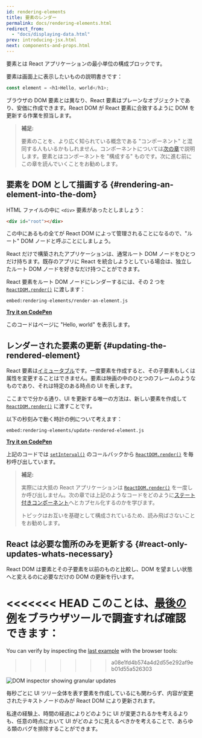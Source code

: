 ```yaml
---
id: rendering-elements
title: 要素のレンダー
permalink: docs/rendering-elements.html
redirect_from:
  - "docs/displaying-data.html"
prev: introducing-jsx.html
next: components-and-props.html
---
```


要素とは React アプリケーションの最小単位の構成ブロックです。

要素は画面上に表示したいものの説明書きです：

```js
const element = <h1>Hello, world</h1>;
```

ブラウザの DOM 要素とは異なり、React 要素はプレーンなオブジェクトであり、安価に作成できます。React DOM が React 要素に合致するように DOM を更新する作業を担当します。

>**補足:**
>
>要素のことを、より広く知られている概念である "コンポーネント" と混同する人もいるかもしれません。コンポーネントについては[次の章](/docs/components-and-props.html)で説明します。要素とはコンポーネントを "構成する" ものです。次に進む前にこの章を読んでいくことをお勧めします。

## 要素を DOM として描画する {#rendering-an-element-into-the-dom}

HTML ファイルの中に `<div>` 要素があったとしましょう：

```html
<div id="root"></div>
```

この中にあるもの全てが React DOM によって管理されることになるので、"ルート" DOM ノードと呼ぶことにしましょう。

React だけで構築されたアプリケーションは、通常ルート DOM ノードをひとつだけ持ちます。既存のアプリに React を統合しようとしている場合は、独立したルート DOM ノードを好きなだけ持つことができます。

React 要素をルート DOM ノードにレンダーするには、その 2 つを [`ReactDOM.render()`](/docs/react-dom.html#render) に渡します：

`embed:rendering-elements/render-an-element.js`

**[Try it on CodePen](https://codepen.io/gaearon/pen/ZpvBNJ?editors=1010)**

このコードはページに "Hello, world" を表示します。

## レンダーされた要素の更新 {#updating-the-rendered-element}

React 要素は[イミュータブル](https://en.wikipedia.org/wiki/Immutable_object)です。一度要素を作成すると、その子要素もしくは属性を変更することはできません。要素は映画の中のひとつのフレームのようなものであり、それは特定のある時点の UI を表します。

ここまでで分かる通り、UI を更新する唯一の方法は、新しい要素を作成して [`ReactDOM.render()`](/docs/react-dom.html#render) に渡すことです。

以下の秒刻みで動く時計の例について考えます：

`embed:rendering-elements/update-rendered-element.js`

**[Try it on CodePen](https://codepen.io/gaearon/pen/gwoJZk?editors=1010)**

上記のコードでは [`setInterval()`](https://developer.mozilla.org/en-US/docs/Web/API/WindowTimers/setInterval) のコールバックから [`ReactDOM.render()`](/docs/react-dom.html#render) を毎秒呼び出しています。

>**補足:**
>
>実際には大抵の React アプリケーションは [`ReactDOM.render()`](/docs/react-dom.html#render) を一度しか呼び出しません。次の章では上記のようなコードをどのように[ステート付きコンポーネント](/docs/state-and-lifecycle.html)へとカプセル化するのかを学びます。
>
>トピックはお互いを基礎として構成されているため、読み飛ばさないことをお勧めします。

## React は必要な箇所のみを更新する {#react-only-updates-whats-necessary}

React DOM は要素とその子要素を以前のものと比較し、DOM を望ましい状態へと変えるのに必要なだけの DOM の更新を行います。

<<<<<<< HEAD
このことは、[最後の例](codepen://rendering-elements/update-rendered-element)をブラウザツールで調査すれば確認できます：
=======
You can verify by inspecting the [last example](https://codepen.io/gaearon/pen/gwoJZk?editors=1010) with the browser tools:
>>>>>>> a08e1fd4b574a4d2d55e292af9eb01d55a526303

![DOM inspector showing granular updates](../images/docs/granular-dom-updates.gif)

毎秒ごとに UI ツリー全体を表す要素を作成しているにも関わらず、内容が変更されたテキストノードのみが React DOM により更新されます。

私達の経験上、時間の経過によりどのように UI が変更されるかを考えるよりも、任意の時点において UI がどのように見えるべきかを考えることで、あらゆる類のバグを排除することができます。
